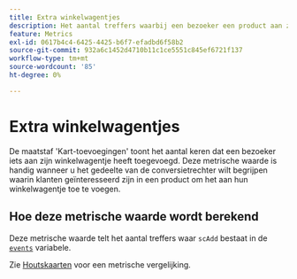 ```yaml
---
title: Extra winkelwagentjes
description: Het aantal treffers waarbij een bezoeker een product aan zijn winkelwagentje heeft toegevoegd.
feature: Metrics
exl-id: 0617b4c4-6425-4425-b6f7-efadbd6f58b2
source-git-commit: 932a6c1452d4710b11c1ce5551c845ef6721f137
workflow-type: tm+mt
source-wordcount: '85'
ht-degree: 0%

---
```


# Extra winkelwagentjes

De maatstaf &#39;Kart-toevoegingen&#39; toont het aantal keren dat een bezoeker iets aan zijn winkelwagentje heeft toegevoegd. Deze metrische waarde is handig wanneer u het gedeelte van de conversietrechter wilt begrijpen waarin klanten geïnteresseerd zijn in een product om het aan hun winkelwagentje toe te voegen.

## Hoe deze metrische waarde wordt berekend

Deze metrische waarde telt het aantal treffers waar `scAdd` bestaat in de [`events`](/help/implement/vars/page-vars/events/events-overview.md) variabele.

Zie [Houtskaarten](carts.md) voor een metrische vergelijking.

